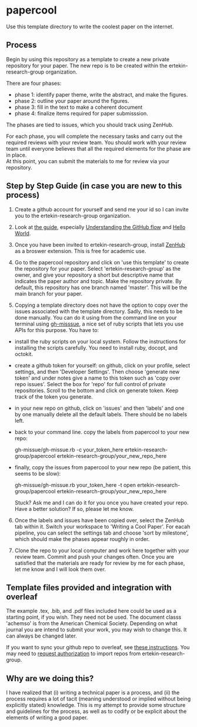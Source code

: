# papercool

Use this template directory to write the coolest paper on the internet. 

## Process 

Begin by using this repository as a template to create a new private repository for your paper. 
The new repo is to be created within the ertekin-research-group organization. 

There are four phases: 
  - phase 1: identify paper theme, write the abstract, and make the figures. 
  - phase 2: outline your paper around the figures. 
  - phase 3: fill in the text to make a coherent document 
  - phase 4: finalize items required for paper submisssion. 
  
The phases are tied to issues, which you should track using ZenHub. 

For each phase, you will complete the necessary tasks and carry out the required reviews with your review team. 
You should work with your review team until everyone believes that all the required elements for the phase are in place.  
At this point, you can submit the materials to me for review via your repository. 

## Step by Step Guide (in case you are new to this process) 

1) Create a github account for yourself and send me your id so I can invite you to the ertekin-research-group organization. 

2) Look at [the guide](https://guides.github.com/), especially [Understanding the GitHub flow](https://guides.github.com/introduction/flow/) and [Hello World](https://guides.github.com/activities/hello-world/).  

3) Once you have been invited to ertekin-research-group, install [ZenHub](https://www.zenhub.com/) as a broswer extension. 
This is free for academic use. 

4) Go to the papercool repository and click on 'use this template' to create the repository for your paper. 
Select 'ertekin-research-group' as the owner, and give your repository a short but descriptive name that indicates the paper author and topic. Make the repository private. By default, this repository has one branch named 'master'. This will be the main branch for your paper. 

5) Copying a template directory does not have the option to copy over the issues associated with the template directory.  Sadly, this needs to be done manually.  You can do it using from the command line on your terminal using [gh-misssue](https://github.com/E3V3A/gh-missue), a nice set of ruby scripts that lets you use APIs for this purpose. You have to: 

  - install the ruby scripts on your local system. Follow the instructions for installing the scripts carefully.  You need to install ruby, docopt, and octokit. 
  - create a github token for yourself: on github, click on your profile, select settings, and then 'Developer Settings'.  Then choose 'generate new token' and under notes give a name to this token such as 'copy over repo issues'.  Select the box for 'repo' for full control of private repositories. Scroll to the bottom and click on generate token.  Keep track of the token you generate. 
  - in your new repo on github, click on 'issues' and then 'labels' and one by one manually delete all the default labels. There should be no labels left. 
  - back to your command line. copy the labels from papercool to your new repo: 

    gh-missue/gh-missue.rb  -c your_token_here  ertekin-research-group/papercool ertekin-research-group/your_new_repo_here 

  - finally, copy the issues from papercool to your new repo (be patient, this seems to be slow): 

    gh-missue/gh-missue.rb your_token_here -t open ertekin-research-group/papercool ertekin-research-group/your_new_repo_here 

    Stuck?  Ask me and I can do it for you once you have created your repo. Have a better solution?  If so, please let me know. 

6) Once the labels and issues have been copied over, select the ZenHub tab within it. Switch your workspace to 'Writing a Cool Paper'. For eacah pipeline, you can select the settings tab and choose 'sort by milestone', which should make the phases appear roughly in order.  

7) Clone the repo to your local computer and work here together with your review team. Commit and push your changes often. Once you are satisfied that the materials are ready for review by me for each phase, let me know and I will look them over. 

## Template files provided and integration with overleaf

The example .tex, .bib, and .pdf files included here could be used as a starting point, if you wish.  They need not be used.  The document classs 'achemso' is from the American Chemical Society.  Depending on what journal you are intend to submit your work, you may wish to change this.  It can always be changed later. 

If you want to sync your github repo to overleaf, see [these instructions](https://www.overleaf.com/learn/how-to/How_do_I_connect_an_Overleaf_project_with_a_repo_on_GitHub,_GitLab_or_BitBucket%3F).  You may need to [request authorization](https://help.github.com/en/articles/requesting-organization-approval-for-oauth-apps) to import repos from ertekin-research-group. 


## Why are we doing this? 

I have realized that (i) writing a technical paper is a process, and (ii) the process requires a lot of tacit (meaning understood or implied without being explicitly stated) knowledge. This is my attempt to provide some structure and guidelines for the process, as well as to codify or be explicit about the elements of writing a good paper. 
